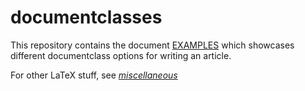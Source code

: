# documentclasses

This repository contains the document [EXAMPLES](EXAMPLES.pdf) which showcases different documentclass options for writing an article.

For other LaTeX stuff, see _[miscellaneous](https://github.com/mariabnd/miscellaneous/LaTeX)_
